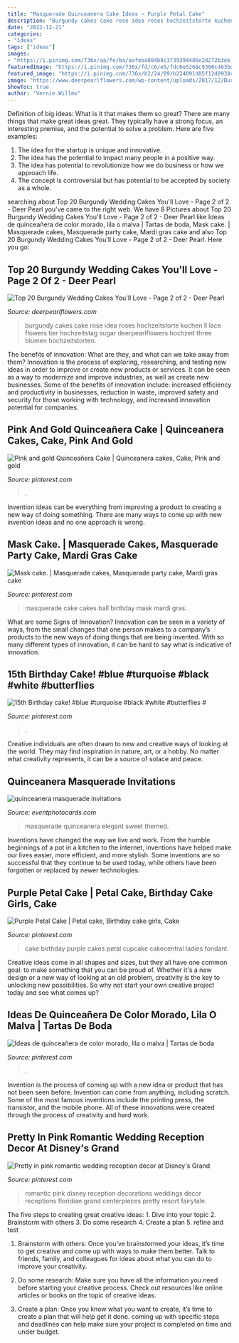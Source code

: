 ```yaml
---
title: "Masquerade Quinceanera Cake Ideas ~ Purple Petal Cake"
description: "Burgundy cakes cake rose idea roses hochzeitstorte kuchen ll lace flowers tier hochzeitstag sugar deerpearlflowers hochzeit three blumen hochzeitstorten"
date: "2022-12-21"
categories:
- "ideas"
tags: ["ideas"]
images:
- "https://i.pinimg.com/736x/aa/fe/ba/aafeba084b8c3739394486e2d272b3eb.jpg"
featuredImage: "https://i.pinimg.com/736x/fd/c6/e5/fdc6e5268c9306c463bdbddadfb656ce--masquerade-cakes-masquerade-ball.jpg"
featured_image: "https://i.pinimg.com/736x/b2/24/09/b224091d85f12d0938cd4a8d5941ec0e.jpg"
image: "https://www.deerpearlflowers.com/wp-content/uploads/2017/12/Burgundy-wedding-cake-idea-13.jpg"
ShowToc: true
author: "Vernie Willms"
---
```



Definition of big ideas: What is it that makes them so great?
There are many things that make great ideas great. They typically have a strong focus, an interesting premise, and the potential to solve a problem. Here are five examples:
1. The idea for the startup is unique and innovative.
2. The idea has the potential to impact many people in a positive way.
3. The idea has potential to revolutionize how we do business or how we approach life. 
4. The concept is controversial but has potential to be accepted by society as a whole. 

	

		
searching about Top 20 Burgundy Wedding Cakes You&#039;ll Love - Page 2 of 2 - Deer Pearl you've came to the right web. We have 8 Pictures about Top 20 Burgundy Wedding Cakes You&#039;ll Love - Page 2 of 2 - Deer Pearl like Ideas de quinceañera de color morado, lila o malva | Tartas de boda, Mask cake. | Masquerade cakes, Masquerade party cake, Mardi gras cake and also Top 20 Burgundy Wedding Cakes You&#039;ll Love - Page 2 of 2 - Deer Pearl. Here you go:
		
    
## Top 20 Burgundy Wedding Cakes You&#039;ll Love - Page 2 Of 2 - Deer Pearl

<img loading=lazy src="https://www.deerpearlflowers.com/wp-content/uploads/2017/12/Burgundy-wedding-cake-idea-13.jpg" onerror="this.onerror=null;this.src='https://tse4.mm.bing.net/th?id=OIP.4zY8mTL4Dz9iLs2iBOs1gAHaLv&amp;pid=15.1';" alt="Top 20 Burgundy Wedding Cakes You&#039;ll Love - Page 2 of 2 - Deer Pearl">

_Source: deerpearlflowers.com_

>burgundy cakes cake rose idea roses hochzeitstorte kuchen ll lace flowers tier hochzeitstag sugar deerpearlflowers hochzeit three blumen hochzeitstorten. 

	

The benefits of innovation: What are they, and what can we take away from them?
Innovation is the process of exploring, researching, and testing new ideas in order to improve or create new products or services. It can be seen as a way to modernize and improve industries, as well as create new businesses. Some of the benefits of innovation include: increased efficiency and productivity in businesses, reduction in waste, improved safety and security for those working with technology, and increased innovation potential for companies.

    
## Pink And Gold Quinceañera Cake | Quinceanera Cakes, Cake, Pink And Gold

<img loading=lazy src="https://i.pinimg.com/736x/33/47/f9/3347f9d2b4b9949ded435bb5365e9232.jpg" onerror="this.onerror=null;this.src='https://tse4.mm.bing.net/th?id=OIP.gTeuOmD1QVXJQRgWZU_GkwHaHM&amp;pid=15.1';" alt="Pink and gold Quinceañera Cake | Quinceanera cakes, Cake, Pink and gold">

_Source: pinterest.com_

>. 

	

Invention ideas can be everything from improving a product to creating a new way of doing something. There are many ways to come up with new invention ideas and no one approach is wrong.

    
## Mask Cake. | Masquerade Cakes, Masquerade Party Cake, Mardi Gras Cake

<img loading=lazy src="https://i.pinimg.com/736x/fd/c6/e5/fdc6e5268c9306c463bdbddadfb656ce--masquerade-cakes-masquerade-ball.jpg" onerror="this.onerror=null;this.src='https://tse3.mm.bing.net/th?id=OIP.qhVCxAgrGI-QMoB77endUAHaLJ&amp;pid=15.1';" alt="Mask cake. | Masquerade cakes, Masquerade party cake, Mardi gras cake">

_Source: pinterest.com_

>masquerade cake cakes ball birthday mask mardi gras. 

	

What are some Signs of Innovation?
Innovation can be seen in a variety of ways, from the small changes that one person makes to a company’s products to the new ways of doing things that are being invented. With so many different types of innovation, it can be hard to say what is indicative of innovation.

    
## 15th Birthday Cake! #blue #turquoise #black #white #butterflies #

<img loading=lazy src="https://i.pinimg.com/736x/b2/24/09/b224091d85f12d0938cd4a8d5941ec0e.jpg" onerror="this.onerror=null;this.src='https://tse2.mm.bing.net/th?id=OIP.5U9sc_ks50m-x7FQ3GoywwHaJ3&amp;pid=15.1';" alt="15th Birthday cake! #blue #turquoise #black #white #butterflies #">

_Source: pinterest.com_

>. 

	

Creative individuals are often drawn to new and creative ways of looking at the world. They may find inspiration in nature, art, or a hobby. No matter what creativity represents, it can be a source of solace and peace.

    
## Quinceanera Masquerade Invitations

<img loading=lazy src="http://www.eventphotocards.com/blogevent/wp-content/uploads/2011/03/Picture-1061.jpg" onerror="this.onerror=null;this.src='https://tse2.mm.bing.net/th?id=OIP.9Q9JnO11qvx-qCQvODwbiQAAAA&amp;pid=15.1';" alt="quinceanera masquerade invitations">

_Source: eventphotocards.com_

>masquerade quinceanera elegant sweet themed. 

	

Inventions have changed the way we live and work. From the humble beginnings of a pot in a kitchen to the internet, inventions have helped make our lives easier, more efficient, and more stylish. Some inventions are so successful that they continue to be used today, while others have been forgotten or replaced by newer technologies.

    
## Purple Petal Cake | Petal Cake, Birthday Cake Girls, Cake

<img loading=lazy src="https://i.pinimg.com/736x/7f/51/4b/7f514ba90b78541475c884da977e5d80--th-birthday-birthday-cakes.jpg" onerror="this.onerror=null;this.src='https://tse3.mm.bing.net/th?id=OIP.2D0D-Tn4cxVnWh0_IR1sWQHaKL&amp;pid=15.1';" alt="Purple Petal Cake | Petal cake, Birthday cake girls, Cake">

_Source: pinterest.com_

>cake birthday purple cakes petal cupcake cakecentral ladies fondant. 

	

Creative ideas come in all shapes and sizes, but they all have one common goal: to make something that you can be proud of. Whether it's a new design or a new way of looking at an old problem, creativity is the key to unlocking new possibilities. So why not start your own creative project today and see what comes up?

    
## Ideas De Quinceañera De Color Morado, Lila O Malva | Tartas De Boda

<img loading=lazy src="https://i.pinimg.com/736x/aa/fe/ba/aafeba084b8c3739394486e2d272b3eb.jpg" onerror="this.onerror=null;this.src='https://tse2.mm.bing.net/th?id=OIP.K6eJEnIsZ57Lp6Dgt_5kVwHaJ7&amp;pid=15.1';" alt="Ideas de quinceañera de color morado, lila o malva | Tartas de boda">

_Source: pinterest.com_

>. 

	

Invention is the process of coming up with a new idea or product that has not been seen before. Invention can come from anything, including scratch. Some of the most famous inventions include the printing press, the transistor, and the mobile phone. All of these innovations were created through the process of creativity and hard work.

    
## Pretty In Pink Romantic Wedding Reception Decor At Disney&#039;s Grand

<img loading=lazy src="https://i.pinimg.com/736x/3e/39/61/3e3961c1ead097594b2ee0e15d33c13d--romantic-wedding-receptions-romantic-weddings.jpg" onerror="this.onerror=null;this.src='https://tse3.mm.bing.net/th?id=OIP.IE1Rp7gDGLPjaxYa6FkSSwHaLG&amp;pid=15.1';" alt="Pretty in pink romantic wedding reception decor at Disney&#039;s Grand">

_Source: pinterest.com_

>romantic pink disney reception decorations weddings decor receptions floridian grand centerpieces pretty resort fairytale. 

	

The five steps to creating great creative ideas: 1. Dive into your topic 2. Brainstorm with others 3. Do some research 4. Create a plan 5. refine and test
1. Brainstorm with others: Once you’ve brainstormed your ideas, it’s time to get creative and come up with ways to make them better. Talk to friends, family, and colleagues for ideas about what you can do to improve your creativity.
2. Do some research: Make sure you have all the information you need before starting your creative process. Check out resources like online articles or books on the topic of creative ideas.

3. Create a plan: Once you know what you want to create, it’s time to create a plan that will help get it done. coming up with specific steps and deadlines can help make sure your project is completed on time and under budget.


